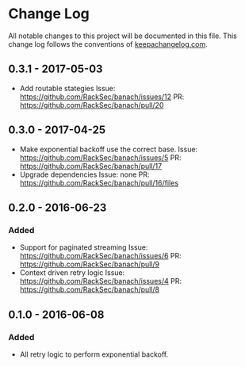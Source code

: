 # Change Log
All notable changes to this project will be documented in this file. This change log follows the conventions of [keepachangelog.com](http://keepachangelog.com/).
## 0.3.1 - 2017-05-03

- Add routable stategies
  Issue: https://github.com/RackSec/banach/issues/12
  PR: https://github.com/RackSec/banach/pull/20

## 0.3.0 - 2017-04-25

- Make exponential backoff use the correct base.
  Issue: https://github.com/RackSec/banach/issues/5
  PR: https://github.com/RackSec/banach/pull/17
- Upgrade dependencies
  Issue: none
  PR: https://github.com/RackSec/banach/pull/16/files

## 0.2.0 - 2016-06-23

### Added
- Support for paginated streaming
  Issue: https://github.com/RackSec/banach/issues/6
  PR: https://github.com/RackSec/banach/pull/9
- Context driven retry logic
  Issue: https://github.com/RackSec/banach/issues/4
  PR: https://github.com/RackSec/banach/pull/8

## 0.1.0 - 2016-06-08
### Added
- All retry logic to perform exponential backoff.

[Unreleased]: https://github.com/your-name/banach/compare/0.1.1...HEAD
